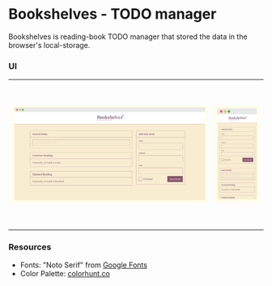 # Bookshelves - TODO manager

Bookshelves is reading-book TODO manager that stored the data in the browser's local-storage.

  
### UI
<table>
    <tr>
        <td>
            <img src="./assets/img/desktop.png" style="height: 18rem; object-fit: contain;" />
        </td>
        <td>
            <img src="./assets/img/mobile.png" style="height: 18rem; object-fit: contain;" />
        </td>
    </tr>
</table>


### Resources
- Fonts: "Noto Serif" from [Google Fonts](https://fonts.google.com)
- Color Palette: [colorhunt.co](https://colorhunt.co/palette/f8ecd1deb6abac7d8885586f)